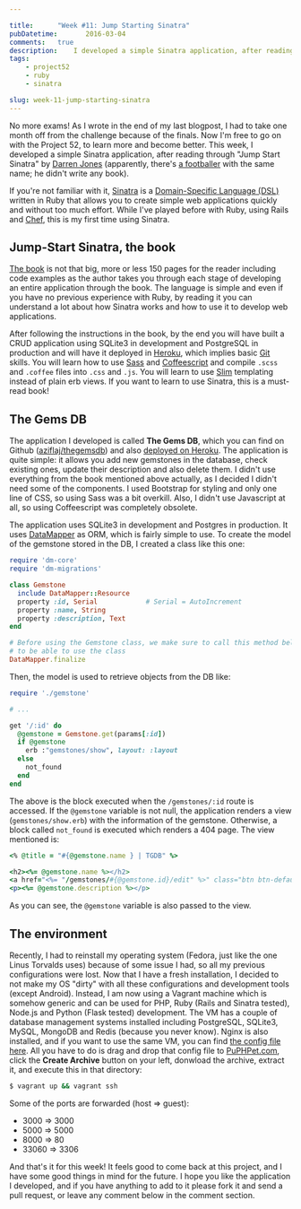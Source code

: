 ```yaml
---

title:      "Week #11: Jump Starting Sinatra"
pubDatetime:       2016-03-04
comments:   true
description:    I developed a simple Sinatra application, after reading through "Jump Start Sinatra" by Darren Jones (apparently, there's a footballer with the same name; he didn't write a book). While I've been playing before with Ruby, using Rails and Chef, this is my first time with Sinatra.
tags:
    - project52
    - ruby
    - sinatra

slug: week-11-jump-starting-sinatra
---
```


No more exams! As I wrote in the end of my last blogpost, I had to take one month off from the challenge because of the finals. Now I'm free to go on with the Project 52, to learn more and become better. This week, I developed a simple Sinatra application, after reading through "Jump Start Sinatra" by [Darren Jones](https://twitter.com/daz4126) (apparently, there's [a footballer](https://en.wikipedia.org/wiki/Darren_Jones) with the same name; he didn't write any book).

If you're not familiar with it, [Sinatra](http://www.sinatrarb.com/) is a [Domain-Specific Language (DSL)](https://en.wikipedia.org/wiki/Domain-specific_language) written in Ruby that allows you to create simple web applications quickly and without too much effort. While I've played before with Ruby, using Rails and [Chef](http://aziflaj.github.io/week-3-challenge-cooking-virtual-machines-with-chef/), this is my first time using Sinatra.

## Jump-Start Sinatra, the book
[The book](http://www.sitepoint.com/store/jump-start-sinatra/) is not that big, more or less 150 pages for the reader including code examples as the author takes you through each stage  of developing an entire application through the book. The language is simple and even if you have no previous experience with Ruby, by reading it you can understand a lot about how Sinatra works and how to use it to develop web applications.

After following the instructions in the book, by the end you will have built a CRUD application using SQLite3 in development and PostgreSQL in production and will have it deployed in [Heroku](http://heroku.com/), which implies basic [Git](http://git-scm.com/) skills. You will learn how to use [Sass](http://sass-lang.com/) and [Coffeescript](http://coffeescript.org/) and compile `.scss` and `.coffee` files into `.css` and `.js`. You will learn to use [Slim](http://slim-lang.com/) templating instead of plain erb views. If you want to learn to use Sinatra, this is a must-read book!

## The Gems DB
The application I developed is called **The Gems DB**, which you can find on Github ([aziflaj/thegemsdb](https://github.com/aziflaj/thegemsdb)) and also [deployed on Heroku](http://the-gemstone-database.herokuapp.com/). The application is quite simple: it allows you add new gemstones in the database, check existing ones, update their description and also delete them. I didn't use everything from the book mentioned above actually, as I decided I didn't need some of the components. I used Bootstrap for styling and only one line of CSS, so using Sass was a bit overkill. Also, I didn't use Javascript at all, so using Coffeescript was completely obsolete.

The application uses SQLite3 in development and Postgres in production. It uses [DataMapper](http://datamapper.org/) as ORM, which is fairly simple to use. To create the model of the gemstone stored in the DB, I created a class like this one:

```ruby
require 'dm-core'
require 'dm-migrations'

class Gemstone
  include DataMapper::Resource
  property :id, Serial            # Serial = AutoIncrement
  property :name, String
  property :description, Text
end

# Before using the Gemstone class, we make sure to call this method below
# to be able to use the class
DataMapper.finalize
```

Then, the model is used to retrieve objects from the DB like:

```ruby
require './gemstone'

# ...

get '/:id' do
  @gemstone = Gemstone.get(params[:id])
  if @gemstone
    erb :"gemstones/show", layout: :layout
  else
    not_found
  end
end
```

The above is the block executed when the `/gemstones/:id` route is accessed. If the `@gemstone` variable is not null, the application renders a view (`gemstones/show.erb`) with the information of the gemstone. Otherwise, a block called `not_found` is executed which renders a 404 page. The view mentioned is:

```ruby
<% @title = "#{@gemstone.name } | TGDB" %>

<h2><%= @gemstone.name %></h2>
<a href="<%= "/gemstones/#{@gemstone.id}/edit" %>" class="btn btn-default btn-sm">Edit</a>
<p><%= @gemstone.description %></p>
```

As you can see, the `@gemstone` variable is also passed to the view.

## The environment
Recently, I had to reinstall my operating system (Fedora, just like the one Linus Torvalds uses) because of some issue I had, so all my previous configurations were lost. Now that I have a fresh installation, I decided to not make my OS "dirty" with all these configurations and development tools (except Android). Instead, I am now using a Vagrant machine which is somehow generic and can be used for PHP, Ruby (Rails and Sinatra tested), Node.js and Python (Flask tested) development. The VM has a couple of database management systems installed including PostgreSQL, SQLite3, MySQL, MongoDB and Redis (because you never know). Nginx is also installed, and if you want to use the same VM, you can find [the config file here](https://gist.github.com/aziflaj/b9ba5893f41e58023c6b). All you have to do is drag and drop that config file to [PuPHPet.com](https://puphpet.com/), click the **Create Archive** button on your left, donwload the archive, extract it, and execute this in that directory:

```bash
$ vagrant up && vagrant ssh
```

Some of the ports are forwarded (host => guest):

- 3000 => 3000
- 5000 => 5000
- 8000 => 80
- 33060 => 3306

And that's it for this week! It feels good to come back at this project, and I have some good things in mind for the future. I hope you like the application I developed, and if you have anything to add to it please fork it and send a pull request, or leave any comment below in the comment section.
